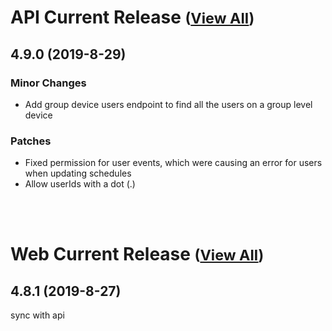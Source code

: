 
# API Current Release <small>([View All](/API.md))</small>
## 4.9.0 (2019-8-29)
### Minor Changes 

- Add group device users endpoint to find all the users on a group level device

### Patches 

- Fixed permission for user events, which were causing an error for users when updating schedules
- Allow userIds with a dot (.)

<br><br>
# Web Current Release <small>([View All](/Web.md))</small>
## 4.8.1 (2019-8-27)
sync with api

  